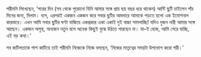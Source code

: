 পরীমনি লিখেছেন, ‘পরের দিন (সব থেকে পুরোনো যিনি আমার সঙ্গে প্রায় ছয় বছর ধরে থাকেন) আন্টি ছুটি চাইলেন পাঁচ দিনের জন্য, দিলাম। ব্যস, এরপরই একজন একজন করে সবার ছুটির আবদারে আমাকে পড়তে হলো এক ইমোশনাল কারবারে। এখন আমি সবার ছুটির ঘণ্টা বাজিয়ে একপ্রকার একা একাই দুই বাচ্চা সামলাচ্ছি! যদিও দুজন নারী আমার সঙ্গে আছেন। একজন অসুস্থ, অন্যজন নতুন বলে অনেক কিছুই বুঝে উঠতে পারছেন না। যা–ই হোক, আমি পেরে যাচ্ছি, এই বড় কথা।’

সব জটিলতাকে পাশ কাটিয়ে তাই পরীমনি নিজেকে নিজে বলছেন, ‘নিজের মাতৃত্বের সময়টা উপভোগ করো পরী।’

